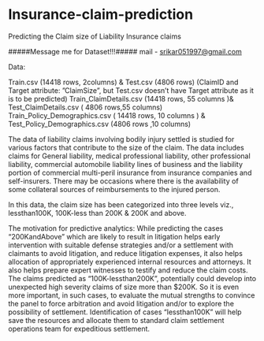 # Insurance-claim-prediction
Predicting the Claim size of Liability Insurance claims


#####Message me for Dataset!!!#####
mail - srikar051997@gmail.com



Data:

Train.csv (14418 rows, 2columns) & Test.csv (4806 rows) (ClaimID and Target attribute: ”ClaimSize”, but Test.csv doesn’t have Target attribute as it is to be predicted)
Train_ClaimDetails.csv (14418 rows, 55 columns )& Test_ClaimDetails.csv ( 4806 rows,55 columns)
Train_Policy_Demographics.csv ( 14418 rows, 10 columns ) & Test_Policy_Demographics.csv (4806 rows ,10 columns)

The data of liability claims involving bodily injury settled is studied for various factors that contribute to the size of the claim. The data includes claims for General liability, medical professional liability, other professional liability, commercial automobile liability lines of business and the liability portion of commercial multi-peril insurance from insurance companies and self-insurers. There may be occasions where there is the availability of some collateral sources of reimbursements to the injured person.

In this data, the claim size has been categorized into three levels viz., lessthan100K, 100K-less than 200K    & 200K and above.  

The motivation for predictive analytics: While predicting the cases “200KandAbove” which are likely to result in litigation helps early intervention with suitable defense strategies and/or a settlement with claimants to avoid litigation, and reduce litigation expenses, it also helps allocation of appropriately experienced internal resources and attorneys. It also helps prepare expert witnesses to testify and reduce the claim costs. The claims predicted as “100K-lessthan200K”, potentially could develop into unexpected high severity claims of size more than $200K. So it is even more important, in such cases, to evaluate the mutual strengths to convince the panel to force arbitration and avoid litigation and/or to explore the possibility of settlement. Identification of cases “lessthan100K”  will help save the resources and allocate them to standard claim settlement operations team for expeditious settlement.
